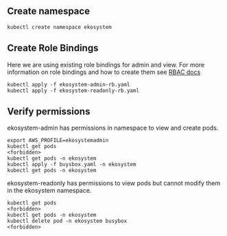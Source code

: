 ## Create namespace
```
kubectl create namespace ekosystem
```

## Create Role Bindings
Here we are using existing role bindings for admin and view.  For more information on role bindings and how to create them see [RBAC docs](https://kubernetes.io/docs/reference/access-authn-authz/rbac/)
```
kubectl apply -f ekosystem-admin-rb.yaml
kubectl apply -f ekosystem-readonly-rb.yaml
```

## Verify permissions
ekosystem-admin has permissions in namespace to view and create pods.
```
export AWS_PROFILE=ekosystemadmin
kubectl get pods
<forbidden>
kubectl get pods -n ekosystem
kubectl apply -f buysbox.yaml -n ekosystem
kubectl get pods -n ekosystem
```
ekosystem-readonly has permissions to view pods but cannot modify them in the ekosystem namespace.
```
kubectl get pods
<forbidden>
kubectl get pods -n ekosystem
kubectl delete pod -n ekosystem busybox
<forbidden>
```

